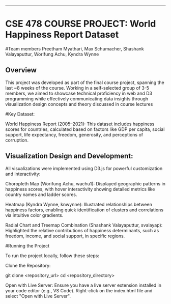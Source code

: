 

---------------------------------------------------------------------------------------------------

# CSE 478 COURSE PROJECT: World Happiness Report Dataset

#Team members
Preetham Myathari, Max Schumacher, Shashank Valayaputtur, Worifung Achu, Kyndra Wynne
## Overview

This project was developed as part of the final course project, spanning the last ~8 weeks of the course. Working in a self-selected group of 3-5 members, we aimed to showcase technical proficiency in web and D3 programming while effectively communicating data insights through visualization design concepts and theory discussed in course lectures

#Key Dataset:

World Happiness Report (2005–2021): This dataset includes happiness scores for countries, calculated based on factors like GDP per capita, social support, life expectancy, freedom, generosity, and perceptions of corruption.

## Visualization Design and Development:

All visualizations were implemented using D3.js for powerful customization and interactivity:

Choropleth Map (Worifung Achu, wachu1): Displayed geographic patterns in happiness scores, with hover interactivity showing detailed metrics like country names and ladder scores.

Heatmap (Kyndra Wynne, knwynne): Illustrated relationships between happiness factors, enabling quick identification of clusters and correlations via intuitive color gradients.

Radial Chart and Treemap Combination (Shashank Valayaputtur, svalayap): Highlighted the relative contributions of happiness determinants, such as freedom, income, and social support, in specific regions.

#Running the Project

To run the project locally, follow these steps:

Clone the Repository:

git clone <repository_url>
cd <repository_directory>

Open with Live Server:
Ensure you have a live server extension installed in your code editor (e.g., VS Code). Right-click on the index.html file and select "Open with Live Server".
